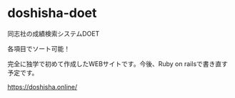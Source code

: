 # doshisha-doet
同志社の成績検索システムDOET

各項目でソート可能！

完全に独学で初めて作成したWEBサイトです。今後、Ruby on railsで書き直す予定です。

https://doshisha.online/
